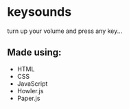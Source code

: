 # keysounds
turn up your volume and press any key...
## Made using:
* HTML
* CSS
* JavaScript
* Howler.js
* Paper.js
